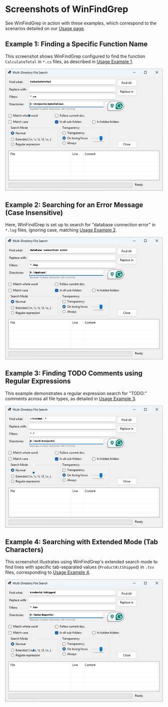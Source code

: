 # Screenshots of WinFindGrep

See WinFindGrep in action with these examples, which correspond to the scenarios detailed on our [Usage page](usage.md).

## Example 1: Finding a Specific Function Name

This screenshot shows WinFindGrep configured to find the function `CalculateTotal` in `*.cs` files, as described in [Usage Example 1](usage.md#example-1-finding-a-specific-function-name-in-code-files).

![Screenshot of WinFindGrep finding a function name](img/Example1_filled_new.png)

## Example 2: Searching for an Error Message (Case Insensitive)

Here, WinFindGrep is set up to search for "database connection error" in `*.log` files, ignoring case, matching [Usage Example 2](usage.md#example-2-searching-for-an-error-message-in-log-files-case-insensitive).

![Screenshot of WinFindGrep searching for an error message case insensitively](img/Example2_filled_new.png)

## Example 3: Finding TODO Comments using Regular Expressions

This example demonstrates a regular expression search for "TODO:" comments across all file types, as detailed in [Usage Example 3](usage.md#example-3-finding-all-todo-comments-using-regular-expressions).

![Screenshot of WinFindGrep using a regular expression to find TODO comments](img/Example3_filled_new.png)

## Example 4: Searching with Extended Mode (Tab Characters)

This screenshot illustrates using WinFindGrep's extended search mode to find lines with specific tab-separated values (`ProductA\tShipped`) in `.tsv` files, corresponding to [Usage Example 4](usage.md#example-4-searching-for-lines-containing-specific-tab-separated-values-extended-mode).

![Screenshot of WinFindGrep using extended search mode for tab-separated values](img/Example4_filled_new.png)
